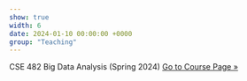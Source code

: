 ```yaml
---
show: true
width: 6
date: 2024-01-10 00:00:00 +0000
group: "Teaching"
---
```


<div class="p-3">
  <p>
    CSE 482 Big Data Analysis (Spring 2024)
    <a href="https://www.cse.msu.edu/~kqyang/cse482-24spring.html" class="btn btn-sm btn-primary ml-2 align-baseline">
      Go to Course Page &raquo;
    </a>
  </p>
</div>
